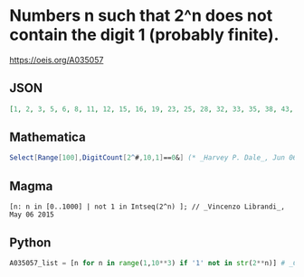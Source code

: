 # Numbers n such that 2^n does not contain the digit 1 \(probably finite\)\.
https://oeis.org/A035057
## JSON
```JSON
[1, 2, 3, 5, 6, 8, 11, 12, 15, 16, 19, 23, 25, 28, 32, 33, 35, 38, 43, 52, 56, 59, 63, 66, 73, 91]
```
## Mathematica
```Mathematica
Select[Range[100],DigitCount[2^#,10,1]==0&] (* _Harvey P. Dale_, Jun 06 2013 *)
```
## Magma
```Magma
[n: n in [0..1000] | not 1 in Intseq(2^n) ]; // _Vincenzo Librandi_, May 06 2015
```
## Python
```Python
A035057_list = [n for n in range(1,10**3) if '1' not in str(2**n)] # _Chai Wah Wu_, Aug 31 2017
```
